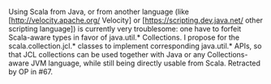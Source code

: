 Using Scala from Java, or from another language (like [http://velocity.apache.org/ Velocity] or [https://scripting.dev.java.net/ other scripting language]) is currently very troublesome: one have to forfeit Scala-aware types in favor of java.util.* Collections.
I propose for the scala.collection.jcl.* classes to implement corresponding java.util.* APIs, so that JCL collections can be used together with Java or any Collections-aware JVM language, while still being directly usable from Scala.
Retracted by OP in #67.
